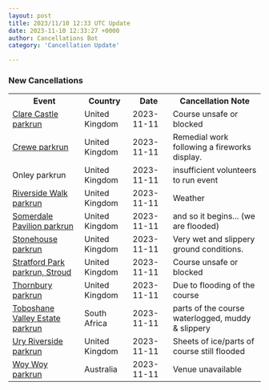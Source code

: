 ```yaml
---
layout: post
title: 2023/11/10 12:33 UTC Update
date: 2023-11-10 12:33:27 +0000
author: Cancellations Bot
category: 'Cancellation Update'

---
```


<h3>New Cancellations</h3>
<div class='hscrollable'>
<table style='width: 100%'>
    <tr>
        <th>Event</th>
        <th>Country</th>
        <th>Date</th>
        <th>Cancellation Note</th>
    </tr>
    <tr>
        <td><a href="https://www.parkrun.org.uk/clarecastle">Clare Castle parkrun</a></td>
        <td>United Kingdom</td>
        <td>2023-11-11</td>
        <td>Course unsafe or blocked</td>
    </tr>
    <tr>
        <td><a href="https://www.parkrun.org.uk/crewe">Crewe parkrun</a></td>
        <td>United Kingdom</td>
        <td>2023-11-11</td>
        <td>Remedial work following a fireworks display.</td>
    </tr>
    <tr>
        <td>Onley parkrun</td>
        <td>United Kingdom</td>
        <td>2023-11-11</td>
        <td>insufficient volunteers to run event</td>
    </tr>
    <tr>
        <td><a href="https://www.parkrun.org.uk/riversidewalk">Riverside Walk parkrun</a></td>
        <td>United Kingdom</td>
        <td>2023-11-11</td>
        <td>Weather</td>
    </tr>
    <tr>
        <td><a href="https://www.parkrun.org.uk/somerdalepavilion">Somerdale Pavilion parkrun</a></td>
        <td>United Kingdom</td>
        <td>2023-11-11</td>
        <td>and so it begins... (we are flooded)</td>
    </tr>
    <tr>
        <td><a href="https://www.parkrun.org.uk/stonehouse">Stonehouse parkrun</a></td>
        <td>United Kingdom</td>
        <td>2023-11-11</td>
        <td>Very wet and slippery ground conditions.</td>
    </tr>
    <tr>
        <td><a href="https://www.parkrun.org.uk/stratfordparkstroud">Stratford Park parkrun, Stroud</a></td>
        <td>United Kingdom</td>
        <td>2023-11-11</td>
        <td>Course unsafe or blocked</td>
    </tr>
    <tr>
        <td><a href="https://www.parkrun.org.uk/thornbury">Thornbury parkrun</a></td>
        <td>United Kingdom</td>
        <td>2023-11-11</td>
        <td>Due to flooding of the course</td>
    </tr>
    <tr>
        <td><a href="https://www.parkrun.co.za/toboshanevalleyestate">Toboshane Valley Estate parkrun</a></td>
        <td>South Africa</td>
        <td>2023-11-11</td>
        <td>parts of the course waterlogged, muddy & slippery</td>
    </tr>
    <tr>
        <td><a href="https://www.parkrun.org.uk/uryriverside">Ury Riverside parkrun</a></td>
        <td>United Kingdom</td>
        <td>2023-11-11</td>
        <td>Sheets of ice/parts of course still flooded</td>
    </tr>
    <tr>
        <td><a href="https://www.parkrun.com.au/woywoy">Woy Woy parkrun</a></td>
        <td>Australia</td>
        <td>2023-11-11</td>
        <td>Venue unavailable</td>
    </tr>
</table>
</div>
